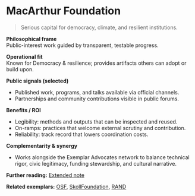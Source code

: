 # MacArthur Foundation

> Serious capital for democracy, climate, and resilient institutions.

**Philosophical frame**  
Public-interest work guided by transparent, testable progress.

**Operational fit**  
Known for Democracy & resilience; provides artifacts others can adopt or build upon.

**Public signals (selected)**  
- Published work, programs, and talks available via official channels.  
- Partnerships and community contributions visible in public forums.

**Benefits / ROI**  
- Legibility: methods and outputs that can be inspected and reused.  
- On-ramps: practices that welcome external scrutiny and contribution.  
- Reliability: track record that lowers coordination costs.

**Complementarity & synergy**  
- Works alongside the Exemplar Advocates network to balance technical rigor, civic legitimacy, funding stewardship, and cultural narrative.

**Further reading:** [Extended note](/funders/extended/MacArthurFoundation.md)


**Related exemplars:** [OSF](/funders/OSF.md), [SkollFoundation](/funders/SkollFoundation.md), [RAND](/funders/RAND.md)

